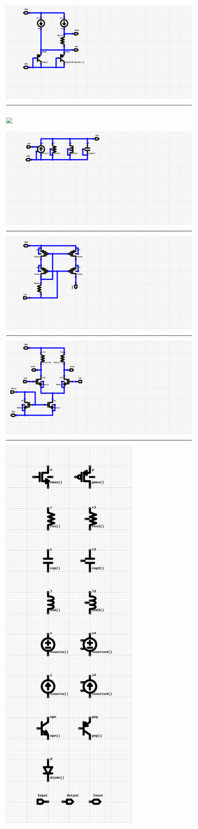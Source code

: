 ![](./dvbe.sch.svg)

---

![](./empty.sch.svg)
---

![](./rlc.sch.svg)


---

![](./pmir.sch.svg)

---

![](./amp.sch.svg)

---

![](./symbols.sch.svg)
